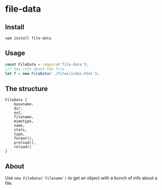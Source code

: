 file-data
====

Install
----

`npm install file-data`

Usage
---

```javascript
const FileData = require('file-data');
//f has info about the file
let f = new FileData('./files/index.html');

```

The structure
----

```
FileData {
    basename,
    dir,
    ext,
    filename,
    mimetype,
    name,
    stats,
    type,
    format(),
    preload(),
    reload()
}
```


About
---

Use `new FileData('filename')` to get an object with a bunch of info about a file.
